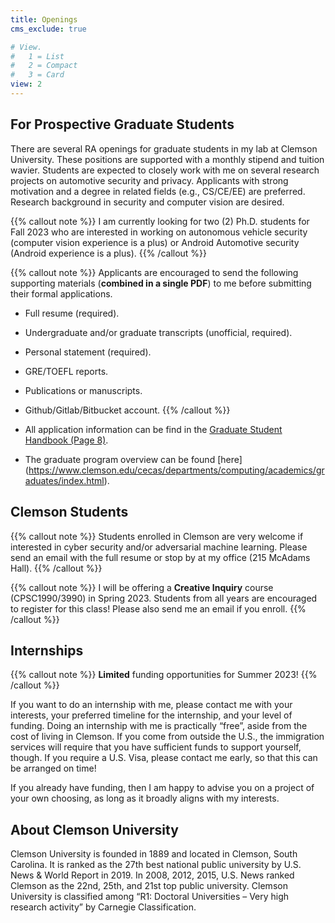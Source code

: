 ```yaml
---
title: Openings
cms_exclude: true

# View.
#   1 = List
#   2 = Compact
#   3 = Card
view: 2
---
```


## For Prospective Graduate Students
There are several RA openings for graduate students in my lab at Clemson University. These positions are supported with a monthly stipend and tuition wavier. Students are expected to closely work with me on several research projects on automotive security and privacy. Applicants with strong motivation and a degree in related fields (e.g., CS/CE/EE) are preferred. Research background in security and computer vision are desired.

{{% callout note %}}
I am currently looking for two (2) Ph.D. students for Fall 2023 who are interested in working on autonomous vehicle security (computer vision experience is a plus) or Android Automotive security (Android experience is a plus).
{{% /callout %}}

{{% callout note %}}
Applicants are encouraged to send the following supporting materials (**combined in a single PDF**) to me before submitting their formal applications.

- Full resume (required).
- Undergraduate and/or graduate transcripts (unofficial, required).
- Personal statement (required).
- GRE/TOEFL reports.
- Publications or manuscripts.
- Github/Gitlab/Bitbucket account.
{{% /callout %}}

- All application information can be find in the [Graduate Student Handbook (Page 8)](https://www.clemson.edu/cecas/departments/ece/document_resource/grad/graduate_student_handbook_main_2020.pdf).
- The graduate program overview can be found [here] (https://www.clemson.edu/cecas/departments/computing/academics/graduates/index.html).

## Clemson Students

{{% callout note %}}
Students enrolled in Clemson are very welcome if interested in cyber security and/or adversarial machine learning. Please send an email with the full resume or stop by at my office (215 McAdams Hall).
{{% /callout %}}

{{% callout note %}}
I will be offering a **Creative Inquiry** course (CPSC1990/3990) in Spring 2023. Students from all years are encouraged to register for this class! Please also send me an email if you enroll.
{{% /callout %}}

## Internships

{{% callout note %}}
**Limited** funding opportunities for Summer 2023!
{{% /callout %}}

If you want to do an internship with me, please contact me with your interests, your preferred timeline for the internship, and your level of funding. Doing an internship with me is practically “free”, aside from the cost of living in Clemson. If you come from outside the U.S., the immigration services will require that you have sufficient funds to support yourself, though. If you require a U.S. Visa, please contact me early, so that this can be arranged on time!

If you already have funding, then I am happy to advise you on a project of your own choosing, as long as it broadly aligns with my interests.

## About Clemson University
Clemson University is founded in 1889 and located in Clemson, South Carolina. It is ranked as the 27th best national public university by U.S. News & World Report in 2019. In 2008, 2012, 2015, U.S. News ranked Clemson as the 22nd, 25th, and 21st top public university. Clemson University is classified among “R1: Doctoral Universities – Very high research activity” by Carnegie Classification.